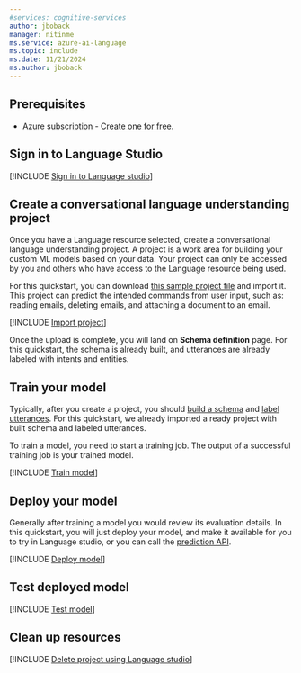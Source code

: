 ```yaml
---
#services: cognitive-services
author: jboback
manager: nitinme
ms.service: azure-ai-language
ms.topic: include
ms.date: 11/21/2024
ms.author: jboback
---
```


## Prerequisites

* Azure subscription - [Create one for free](https://azure.microsoft.com/free/cognitive-services).

## Sign in to Language Studio

[!INCLUDE [Sign in to Language studio](../language-studio/sign-in-studio.md)]


## Create a conversational language understanding project

Once you have a Language resource selected, create a conversational language understanding project. A project is a work area for building your custom ML models based on your data. Your project can only be accessed by you and others who have access to the Language resource being used.

For this quickstart, you can download [this sample project file](https://go.microsoft.com/fwlink/?linkid=2196152) and import it. This project can predict the intended commands from user input, such as: reading emails, deleting emails, and attaching a document to an email. 

[!INCLUDE [Import project](../language-studio/import-project.md)]

Once the upload is complete, you will land on **Schema definition** page. For this quickstart, the schema is already built, and utterances are already labeled with intents and entities.

## Train your model

Typically, after you create a project, you should [build a schema](../../how-to/build-schema.md) and [label utterances](../../how-to/tag-utterances.md). For this quickstart, we already imported a ready project with built schema and labeled utterances. 
 
To train a model, you need to start a training job. The output of a successful training job is your trained model.

[!INCLUDE [Train model](../language-studio/train-model.md)]

## Deploy your model

Generally after training a model you would review its evaluation details. In this quickstart, you will just deploy your model, and make it available for you to try in Language studio, or you can call the [prediction API](https://aka.ms/clu-apis).

[!INCLUDE [Deploy model](../language-studio/deploy-model.md)]

## Test deployed model

[!INCLUDE [Test model](../language-studio/test-model.md)]

## Clean up resources

[!INCLUDE [Delete project using Language studio](../language-studio/delete-project.md)]
